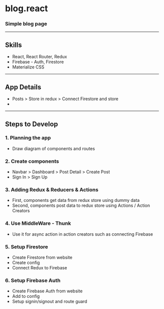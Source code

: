 # blog.react
### Simple blog page
---

## Skills
- React, React Router, Redux
- Firebase - Auth, Firestore
- Materialize CSS
---

## App Details
- Posts > Store in redux > Connect Firestore and store
- 
---

## Steps to Develop
### 1. Planning the app
- Draw diagram of components and routes
### 2. Create components
- Navbar > Dashboard > Post Detail > Create Post
- Sign In > Sign Up
### 3. Adding Redux & Reducers & Actions
- First, components get data from redux store using dummy data
- Second, components post data to redux store using Actions / Action Creators
### 4. Use MiddleWare - Thunk
- Use it for async action in action creators such as connecting Firebase
### 5. Setup Firestore
- Create Firestore from website
- Create config
- Connect Redux to Firebase
### 6. Setup Firebase Auth
- Create Firebase Auth from website
- Add to config
- Setup signin/signout and route guard